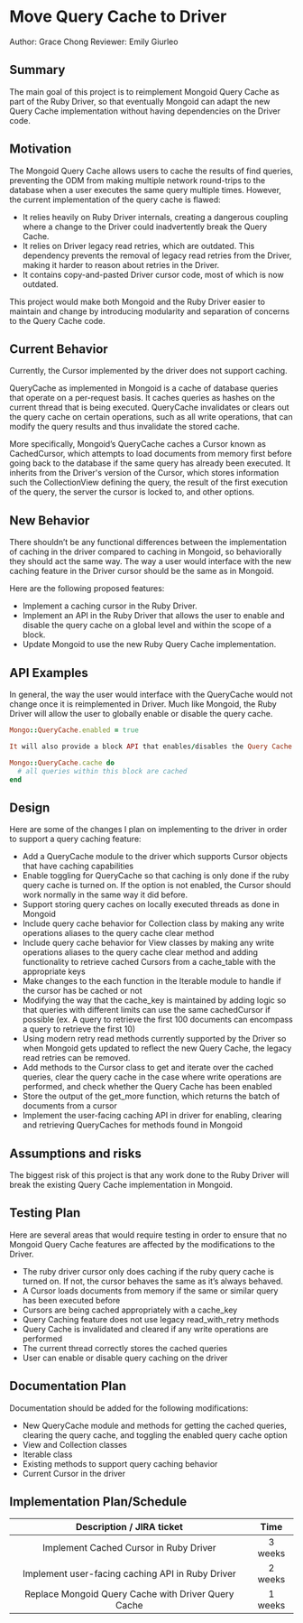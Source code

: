 # Move Query Cache to Driver 
Author: Grace Chong 
Reviewer: Emily Giurleo

## Summary 
The main goal of this project is to reimplement Mongoid Query Cache as part of the Ruby Driver, so that eventually Mongoid can adapt the new Query Cache implementation without having dependencies on the Driver code. 

## Motivation
The Mongoid Query Cache allows users to cache the results of find queries, preventing the ODM from making multiple network round-trips to the database when a user executes the same query multiple times. However, the current implementation of the query cache is flawed:
* It relies heavily on Ruby Driver internals, creating a dangerous coupling where a change to the Driver could inadvertently break the Query Cache.
* It relies on Driver legacy read retries, which are outdated. This dependency prevents the removal of legacy read retries from the Driver, making it harder to reason about retries in the Driver.
* It contains copy-and-pasted Driver cursor code, most of which is now outdated.

This project would make both Mongoid and the Ruby Driver easier to maintain and change by introducing modularity and separation of concerns to the Query Cache code.

## Current Behavior 
Currently, the Cursor implemented by the driver does not support caching.

QueryCache as implemented in Mongoid is a cache of database queries that operate on a per-request basis. It caches queries as hashes on the current thread that is being executed. QueryCache invalidates or clears out the query cache on certain operations, such as all write operations, that can modify the query results and thus invalidate the stored cache. 

More specifically, Mongoid’s QueryCache caches a Cursor known as CachedCursor, which attempts to load documents from memory first before going back to the database if the same query has already been executed. It inherits from the Driver's version of the Cursor, which stores information such the CollectionView defining the query, the result of the first execution of the query, the server the cursor is locked to, and other options.  

## New Behavior

There shouldn’t be any functional differences between the implementation of caching in the driver compared to caching in Mongoid, so behaviorally they should act the same way. The way a user would interface with the new caching feature in the Driver cursor should be the same as in Mongoid. 

Here are the following proposed features: 
* Implement a caching cursor in the Ruby Driver.
* Implement an API in the Ruby Driver that allows the user to enable and disable the query cache on a global level and within the scope of a block.
* Update Mongoid to use the new Ruby Query Cache implementation.

## API Examples

In general, the way the user would interface with the QueryCache would not change once it is reimplemented in Driver. 
Much like Mongoid, the Ruby Driver will allow the user to globally enable or disable the query cache.

```ruby
Mongo::QueryCache.enabled = true

It will also provide a block API that enables/disables the Query Cache within the context of the block:

Mongo::QueryCache.cache do
  # all queries within this block are cached
end
```

## Design

Here are some of the changes I plan on implementing to the driver in order to support a query caching feature:

* Add a QueryCache module to the driver which supports Cursor objects that have caching capabilities
* Enable toggling for QueryCache so that caching is only done if the ruby query cache is turned on. If the option is not enabled, the Cursor should work normally in the same way it did before.  
* Support storing query caches on locally executed threads as done in Mongoid
* Include query cache behavior for Collection class by making any write operations aliases to the query cache clear method
* Include query cache behavior for View classes by making any write operations aliases to the query cache clear method and adding functionality to retrieve cached Cursors from a cache_table with the appropriate keys
* Make changes to the each function in the Iterable module to handle if the cursor has be cached or not
* Modifying the way that the cache_key is maintained by adding logic so that queries with different limits can use the same cachedCursor if possible (ex. A query to retrieve the first 100 documents can encompass a query to retrieve the first 10)
* Using modern retry read methods currently supported by the Driver so when Mongoid gets updated to reflect the new Query Cache, the legacy read retries can be removed.
* Add methods to the Cursor class to get and iterate over the cached queries, clear the query cache in the case where write operations are performed, and check whether the Query Cache has been enabled
* Store the output of the get_more function, which returns the batch of documents from a cursor
* Implement the user-facing caching API in driver for enabling, clearing and retrieving QueryCaches for methods found in Mongoid 

## Assumptions and risks

The biggest risk of this project is that any work done to the Ruby Driver will break the existing Query Cache implementation in Mongoid. 

## Testing Plan

Here are several areas that would require testing in order to ensure that no Mongoid Query Cache features are affected by the modifications to the Driver.

* The ruby driver cursor only does caching if the ruby query cache is turned on. If not, the cursor behaves the same as it’s always behaved. 
* A Cursor loads documents from memory if the same or similar query has been executed before
* Cursors are being cached appropriately with a cache_key 
* Query Caching feature does not use legacy read_with_retry methods
* Query Cache is invalidated and cleared if any write operations are performed 
* The current thread correctly stores the cached queries
* User can enable or disable query caching on the driver

## Documentation Plan

Documentation should be added for the following modifications:
* New QueryCache module and methods for getting the cached queries, clearing the query cache, and toggling the enabled query cache option
* View and Collection classes
* Iterable class
* Existing methods to support query caching behavior 
* Current Cursor in the driver 

## Implementation Plan/Schedule


| Description / JIRA ticket | Time  |
| :-----: | :-: |
| Implement Cached Cursor in Ruby Driver | 3 weeks |
| Implement user-facing caching API in Ruby Driver | 2 weeks |
| Replace Mongoid Query Cache with Driver Query Cache | 1 weeks |




